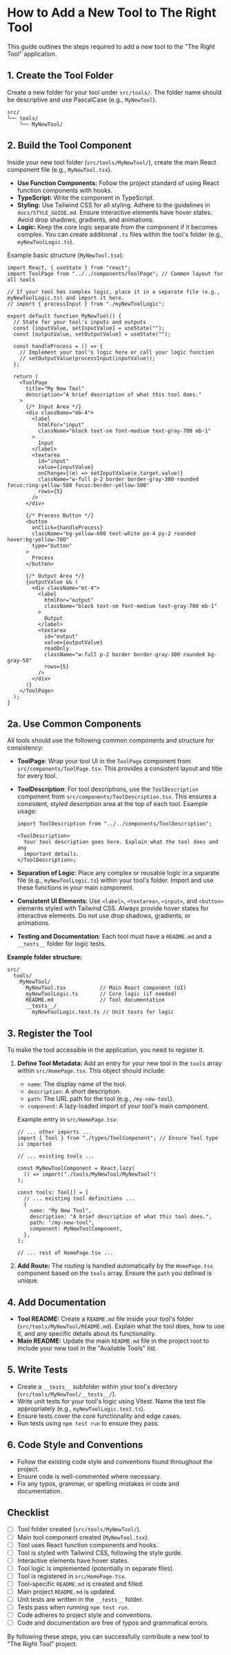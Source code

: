 # How to Add a New Tool to The Right Tool

This guide outlines the steps required to add a new tool to the "The Right Tool" application.

## 1. Create the Tool Folder

Create a new folder for your tool under `src/tools/`. The folder name should be descriptive and use PascalCase (e.g., `MyNewTool`).

```
src/
└── tools/
    └── MyNewTool/
```

## 2. Build the Tool Component

Inside your new tool folder (`src/tools/MyNewTool/`), create the main React component file (e.g., `MyNewTool.tsx`).

- **Use Function Components:** Follow the project standard of using React function components with hooks.
- **TypeScript:** Write the component in TypeScript.
- **Styling:** Use Tailwind CSS for all styling. Adhere to the guidelines in `docs/STYLE_GUIDE.md`. Ensure interactive elements have hover states. Avoid drop shadows, gradients, and animations.
- **Logic:** Keep the core logic separate from the component if it becomes complex. You can create additional `.ts` files within the tool's folder (e.g., `myNewToolLogic.ts`).

Example basic structure (`MyNewTool.tsx`):

```tsx
import React, { useState } from "react";
import ToolPage from "../../components/ToolPage"; // Common layout for all tools

// If your tool has complex logic, place it in a separate file (e.g., myNewToolLogic.ts) and import it here.
// import { processInput } from "./myNewToolLogic";

export default function MyNewTool() {
  // State for your tool's inputs and outputs
  const [inputValue, setInputValue] = useState("");
  const [outputValue, setOutputValue] = useState("");

  const handleProcess = () => {
    // Implement your tool's logic here or call your logic function
    // setOutputValue(processInput(inputValue));
  };

  return (
    <ToolPage
      title="My New Tool"
      description="A brief description of what this tool does."
    >
      {/* Input Area */}
      <div className="mb-4">
        <label
          htmlFor="input"
          className="block text-sm font-medium text-gray-700 mb-1"
        >
          Input
        </label>
        <textarea
          id="input"
          value={inputValue}
          onChange={(e) => setInputValue(e.target.value)}
          className="w-full p-2 border border-gray-300 rounded focus:ring-yellow-500 focus:border-yellow-500"
          rows={5}
        />
      </div>

      {/* Process Button */}
      <button
        onClick={handleProcess}
        className="bg-yellow-600 text-white px-4 py-2 rounded hover:bg-yellow-700"
        type="button"
      >
        Process
      </button>

      {/* Output Area */}
      {outputValue && (
        <div className="mt-4">
          <label
            htmlFor="output"
            className="block text-sm font-medium text-gray-700 mb-1"
          >
            Output
          </label>
          <textarea
            id="output"
            value={outputValue}
            readOnly
            className="w-full p-2 border border-gray-300 rounded bg-gray-50"
            rows={5}
          />
        </div>
      )}
    </ToolPage>
  );
}
```

## 2a. Use Common Components

All tools should use the following common components and structure for consistency:

- **ToolPage**: Wrap your tool UI in the `ToolPage` component from `src/components/ToolPage.tsx`. This provides a consistent layout and title for every tool.
- **ToolDescription**: For tool descriptions, use the `ToolDescription` component from `src/components/ToolDescription.tsx`. This ensures a consistent, styled description area at the top of each tool. Example usage:

  ```tsx
  import ToolDescription from "../../components/ToolDescription";

  <ToolDescription>
    Your tool description goes here. Explain what the tool does and any
    important details.
  </ToolDescription>;
  ```

- **Separation of Logic**: Place any complex or reusable logic in a separate file (e.g., `myNewToolLogic.ts`) within your tool's folder. Import and use these functions in your main component.
- **Consistent UI Elements**: Use `<label>`, `<textarea>`, `<input>`, and `<button>` elements styled with Tailwind CSS. Always provide hover states for interactive elements. Do not use drop shadows, gradients, or animations.
- **Testing and Documentation**: Each tool must have a `README.md` and a `__tests__` folder for logic tests.

**Example folder structure:**

```
src/
  tools/
    MyNewTool/
      MyNewTool.tsx           // Main React component (UI)
      myNewToolLogic.ts       // Core logic (if needed)
      README.md               // Tool documentation
      __tests__/
        myNewToolLogic.test.ts // Unit tests for logic
```

## 3. Register the Tool

To make the tool accessible in the application, you need to register it.

1.  **Define Tool Metadata:** Add an entry for your new tool in the `tools` array within `src/HomePage.tsx`. This object should include:

    - `name`: The display name of the tool.
    - `description`: A short description.
    - `path`: The URL path for the tool (e.g., `/my-new-tool`).
    - `component`: A lazy-loaded import of your tool's main component.

    Example entry in `src/HomePage.tsx`:

    ```tsx
    // ... other imports ...
    import { Tool } from "./types/ToolComponent"; // Ensure Tool type is imported

    // ... existing tools ...

    const MyNewToolComponent = React.lazy(
      () => import("./tools/MyNewTool/MyNewTool")
    );

    const tools: Tool[] = [
      // ... existing tool definitions ...
      {
        name: "My New Tool",
        description: "A brief description of what this tool does.",
        path: "/my-new-tool",
        component: MyNewToolComponent,
      },
    ];

    // ... rest of HomePage.tsx ...
    ```

2.  **Add Route:** The routing is handled automatically by the `HomePage.tsx` component based on the `tools` array. Ensure the `path` you defined is unique.

## 4. Add Documentation

- **Tool README:** Create a `README.md` file inside your tool's folder (`src/tools/MyNewTool/README.md`). Explain what the tool does, how to use it, and any specific details about its functionality.
- **Main README:** Update the main `README.md` file in the project root to include your new tool in the "Available Tools" list.

## 5. Write Tests

- Create a `__tests__` subfolder within your tool's directory (`src/tools/MyNewTool/__tests__/`).
- Write unit tests for your tool's logic using Vitest. Name the test file appropriately (e.g., `myNewToolLogic.test.ts`).
- Ensure tests cover the core functionality and edge cases.
- Run tests using `npm test run` to ensure they pass.

## 6. Code Style and Conventions

- Follow the existing code style and conventions found throughout the project.
- Ensure code is well-commented where necessary.
- Fix any typos, grammar, or spelling mistakes in code and documentation.

## Checklist

- [ ] Tool folder created (`src/tools/MyNewTool/`).
- [ ] Main tool component created (`MyNewTool.tsx`).
- [ ] Tool uses React function components and hooks.
- [ ] Tool is styled with Tailwind CSS, following the style guide.
- [ ] Interactive elements have hover states.
- [ ] Tool logic is implemented (potentially in separate files).
- [ ] Tool is registered in `src/HomePage.tsx`.
- [ ] Tool-specific `README.md` is created and filled.
- [ ] Main project `README.md` is updated.
- [ ] Unit tests are written in the `__tests__` folder.
- [ ] Tests pass when running `npm test run`.
- [ ] Code adheres to project style and conventions.
- [ ] Code and documentation are free of typos and grammatical errors.

By following these steps, you can successfully contribute a new tool to "The Right Tool" project.
